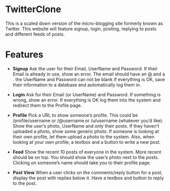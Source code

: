 # TwitterClone
This is a scaled down version of the micro-blogging site formerly known as Twitter. This website will feature signup, login, posting, replying to posts and different feeds of posts.

# Features
- **Signup**
Ask the user for their Email, UserName and Password. If their Email is already in use, show an error. The email should have an @ and a . the UserName and Password can not be blank If everything is OK, save their information to a database and automatically log them in.

- **Login**
Ask for their Email (or UserName) and Password. If something is wrong, show an error. If everything is OK log them into the system and redirect them to the Profile page.

- **Profile**
Pick a URL to show someone’s profile. This could be /profile/username or /@username or /u/username (whatever you’d like). Show the user’s photo, UserName and only their posts. If they haven’t uploaded a photo, show some generic photo. If someone is looking at their own profile, let them upload a photo to the system. Also, when looking at your own profile, a textbox and a button to write a new post.

- **Feed**
Show the recent 10 posts of everyone in the system. More recent should be on top. You should show the user’s photo next to the posts. Clicking on someone’s name should take you to their profile page.
 
- **Post View**
When a user clicks on the comments/reply button for a post, display the post with replies below it. Have a textbox and button to reply to the post.

